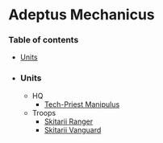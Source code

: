 # Adeptus Mechanicus 

### Table of contents
* [Units](https://github.com/KripC2160/Libre40K/blob/main/Libre40K/Imperium/Adeptus%20Mechanicus/Adeptus%20Mechanicus.md#units)

* ### Units
  * HQ
    * [Tech-Priest Manipulus](https://github.com/KripC2160/Libre40K/blob/main/Libre40K/Imperium/Adeptus%20Mechanicus/HQ/Tech-Priest%20Manipulus.md)
  * Troops 
    * [Skitarii Ranger](https://github.com/KripC2160/Libre40K/blob/main/Libre40K/Imperium/Adeptus%20Mechanicus/Troops/Skitarii%20Ranger.md)
    * [Skitarii Vanguard](https://github.com/KripC2160/Libre40K/blob/main/Libre40K/Imperium/Adeptus%20Mechanicus/Troops/Skitarii%20Vanguard.md)
  
